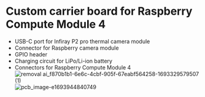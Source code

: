 # Custom carrier board for Raspberry Compute Module 4

- USB-C port for Infiray P2 pro thermal camera module
- Connector for Raspberry camera module
- GPIO header
- Charging circuit for LiPo/Li-ion battery
- Connectors for Raspberry Compute Module 4
![removal ai_f870b1b1-6e6c-4cbf-905f-67eabf564258-1693329579507 (1)](https://github.com/user-attachments/assets/ddce4170-caae-46a4-8618-a8dd6c97b400)
![pcb_image-e1693944840749](https://github.com/user-attachments/assets/0ef101bd-42b3-4a43-8276-09b47eec5a47)
